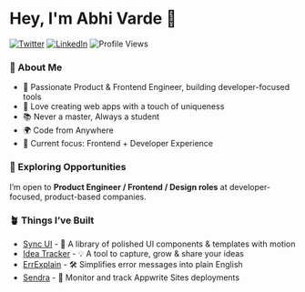 <div>

# Hey, I'm Abhi Varde 👋

<a href="https://twitter.com/varde_abhi" target="__blank"><img src="https://img.shields.io/twitter/follow/varde_abhi?style=social" alt="Twitter"></a>
<a href="https://www.linkedin.com/in/abhi-varde-6634551b1/" target="_blank"><img src="https://img.shields.io/badge/LinkedIn-%230077B5.svg?&style=flat-square&logo=linkedin&logoColor=white" alt="LinkedIn"></a> <img src="https://komarev.com/ghpvc/?username=AbhiVarde&style=flat-square&color=brightgreen&label=Profile%20Views" alt="Profile Views" />

</div>

### 🧩 About Me

- 💼 Passionate Product & Frontend Engineer, building developer-focused tools  
- 🚀 Love creating web apps with a touch of uniqueness  
- 📚 Never a master, Always a student  
- 🌍 Code from Anywhere  
- 🎯 Current focus: Frontend + Developer Experience  

### 🌱 Exploring Opportunities  
I’m open to **Product Engineer / Frontend / Design roles** at developer-focused, product-based companies.

### 🪴 Things I’ve Built
- [Sync UI](https://syncui.design) - 🎨 A library of polished UI components & templates with motion  
- [Idea Tracker](https://idea-tracker-v2.appwrite.network) - 💡 A tool to capture, grow & share your ideas  
- [ErrExplain](https://errexplain.appwrite.network) - 🛠️ Simplifies error messages into plain English  
- [Sendra](https://sendra.vercel.app/) - 📡 Monitor and track Appwrite Sites deployments  
